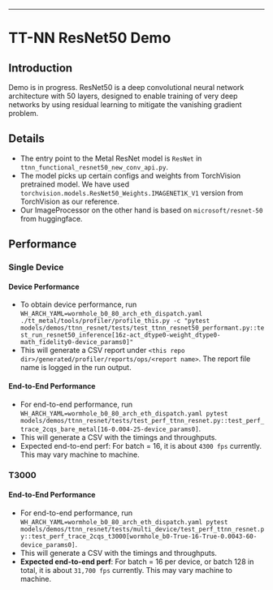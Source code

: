 ---

# TT-NN ResNet50 Demo

## Introduction
Demo is in progress. ResNet50 is a deep convolutional neural network architecture with 50 layers, designed to enable training of very deep networks by using residual learning to mitigate the vanishing gradient problem.

## Details

+ The entry point to the Metal ResNet model is `ResNet` in `ttnn_functional_resnet50_new_conv_api.py`.
+ The model picks up certain configs and weights from TorchVision pretrained model. We have used `torchvision.models.ResNet50_Weights.IMAGENET1K_V1` version from TorchVision as our reference.
+ Our ImageProcessor on the other hand is based on `microsoft/resnet-50` from huggingface.

## Performance

### Single Device

#### Device Performance
+ To obtain device performance, run `WH_ARCH_YAML=wormhole_b0_80_arch_eth_dispatch.yaml ./tt_metal/tools/profiler/profile_this.py -c "pytest models/demos/ttnn_resnet/tests/test_ttnn_resnet50_performant.py::test_run_resnet50_inference[16z-act_dtype0-weight_dtype0-math_fidelity0-device_params0]"`
+ This will generate a CSV report under `<this repo dir>/generated/profiler/reports/ops/<report name>`. The report file name is logged in the run output.

#### End-to-End Performance
+ For end-to-end performance, run `WH_ARCH_YAML=wormhole_b0_80_arch_eth_dispatch.yaml pytest models/demos/ttnn_resnet/tests/test_perf_ttnn_resnet.py::test_perf_trace_2cqs_bare_metal[16-0.004-25-device_params0]`. 
+ This will generate a CSV with the timings and throughputs.
+ Expected end-to-end perf: For batch = 16, it is about `4300 fps` currently. This may vary machine to machine.

### T3000
#### End-to-End Performance
+ For end-to-end performance, run `WH_ARCH_YAML=wormhole_b0_80_arch_eth_dispatch.yaml pytest models/demos/ttnn_resnet/tests/multi_device/test_perf_ttnn_resnet.py::test_perf_trace_2cqs_t3000[wormhole_b0-True-16-True-0.0043-60-device_params0]`. 
+ This will generate a CSV with the timings and throughputs.
+ **Expected end-to-end perf**: For batch = 16 per device, or batch 128 in total, it is about `31,700 fps` currently. This may vary machine to machine.